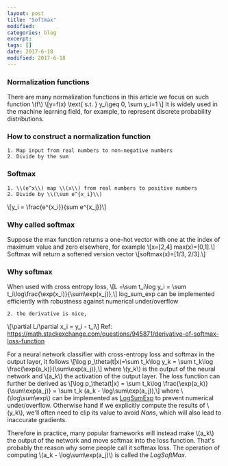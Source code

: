 ```yaml
---
layout: post
title: "Softmax"
modified:
categories: blog
excerpt:
tags: []
date: 2017-6-18
modified: 2017-6-18
---
```


### Normalization functions
There are many normalization functions in this article we focus on such function \\(f\\)
\\[y=f(x) \text{ s.t. } y_i\geq 0, \sum y_i=1 \\]
It is widely used in the machine learning field, for example, to represent discrete probability distributions.

### How to construct a normalization function
    1. Map input from real numbers to non-negative numbers
    2. Divide by the sum
  
### Softmax
    1. \\(e^x\\) map \\(x\\) from real numbers to positive numbers 
    2. Divide by \\(\sum e^{x_i}\\)
\\[y_i = \frac{e^{x_i}}{sum e^{x_j}}\\]

### Why called softmax
Suppose the max function returns a one-hot vector with one at the index of maximum value and zero elsewhere, for example
\\[x=[2,4]  max(x)=[0,1].\\]
Softmax will return a softened version vector 
\\[softmax(x)=[1/3, 2/3].\\]

### Why softmax
When used with cross entropy loss, 
\\[L =\sum t_i\log y_i = \sum t_i\log\frac{\exp(x_i)}{\sum\exp(x_j)},\\]
	log_sum_exp can be implemented efficiently with robustness against numerical under/overflow
	
	2. the derivative is nice, 
  \\[\partial L/\partial x_i = y_i - t_i\\]
Ref: https://math.stackexchange.com/questions/945871/derivative-of-softmax-loss-function

For a neural network classifier with cross-entropy loss and softmax in the output layer, it follows 
\\[\log p_\theta(t|x)=\sum t_k\log y_k = \sum t_k\log \frac{\exp(a_k)}{\sum\exp(a_j)},\\]
where \\(y_k\\) is the output of the neural network and \\(a_k\\) the activation of the output layer.
The loss function can further be derived as 
\\[\log p_\theta(t|x) = \sum t_k\log \frac{\exp(a_k)}{\sum\exp(a_j)} = \sum t_k (a_k - \log\sum\exp(a_j)),\\]
where \\(\log\sum\exp\\) can be implemented as [LogSumExp](https://en.wikipedia.org/wiki/LogSumExp) to prevent numerical under/overflow. Otherwise hand if we explicitly compute the results of \\(y_k\\), we'll often need to clip its value to avoid *Nan*s, which will also lead to inaccurate gradients.

Therefore in practice, many popular frameworks will instead make \\(a_k\\) the output of the network and move softmax into the loss function. That's probably the reason why some people call it softmax loss. The operation of computing \\(a_k - \log\sum\exp(a_j)\\) is called the *LogSoftMax*.
